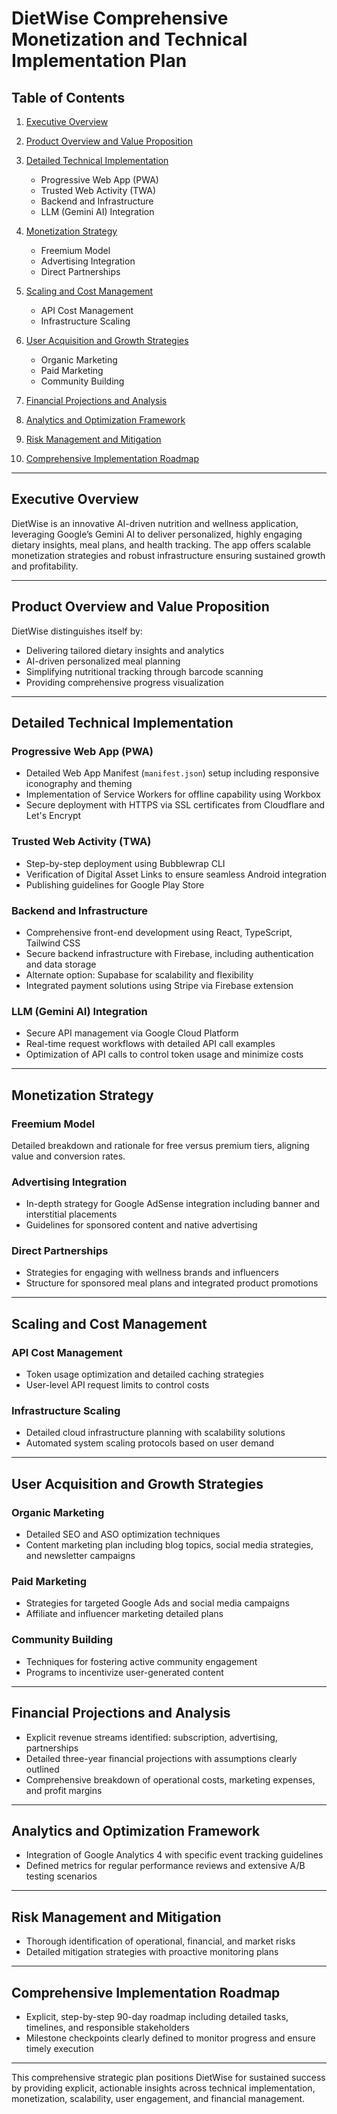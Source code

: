 # DietWise Comprehensive Monetization and Technical Implementation Plan

## Table of Contents

1. [Executive Overview](#executive-overview)
2. [Product Overview and Value Proposition](#product-overview-and-value-proposition)
3. [Detailed Technical Implementation](#detailed-technical-implementation)

   * Progressive Web App (PWA)
   * Trusted Web Activity (TWA)
   * Backend and Infrastructure
   * LLM (Gemini AI) Integration
4. [Monetization Strategy](#monetization-strategy)

   * Freemium Model
   * Advertising Integration
   * Direct Partnerships
5. [Scaling and Cost Management](#scaling-and-cost-management)

   * API Cost Management
   * Infrastructure Scaling
6. [User Acquisition and Growth Strategies](#user-acquisition-and-growth-strategies)

   * Organic Marketing
   * Paid Marketing
   * Community Building
7. [Financial Projections and Analysis](#financial-projections-and-analysis)
8. [Analytics and Optimization Framework](#analytics-and-optimization-framework)
9. [Risk Management and Mitigation](#risk-management-and-mitigation)
10. [Comprehensive Implementation Roadmap](#comprehensive-implementation-roadmap)

---

## Executive Overview

DietWise is an innovative AI-driven nutrition and wellness application, leveraging Google’s Gemini AI to deliver personalized, highly engaging dietary insights, meal plans, and health tracking. The app offers scalable monetization strategies and robust infrastructure ensuring sustained growth and profitability.

---

## Product Overview and Value Proposition

DietWise distinguishes itself by:

* Delivering tailored dietary insights and analytics
* AI-driven personalized meal planning
* Simplifying nutritional tracking through barcode scanning
* Providing comprehensive progress visualization

---

## Detailed Technical Implementation

### Progressive Web App (PWA)

* Detailed Web App Manifest (`manifest.json`) setup including responsive iconography and theming
* Implementation of Service Workers for offline capability using Workbox
* Secure deployment with HTTPS via SSL certificates from Cloudflare and Let's Encrypt

### Trusted Web Activity (TWA)

* Step-by-step deployment using Bubblewrap CLI
* Verification of Digital Asset Links to ensure seamless Android integration
* Publishing guidelines for Google Play Store

### Backend and Infrastructure

* Comprehensive front-end development using React, TypeScript, Tailwind CSS
* Secure backend infrastructure with Firebase, including authentication and data storage
* Alternate option: Supabase for scalability and flexibility
* Integrated payment solutions using Stripe via Firebase extension

### LLM (Gemini AI) Integration

* Secure API management via Google Cloud Platform
* Real-time request workflows with detailed API call examples
* Optimization of API calls to control token usage and minimize costs

---

## Monetization Strategy

### Freemium Model

Detailed breakdown and rationale for free versus premium tiers, aligning value and conversion rates.

### Advertising Integration

* In-depth strategy for Google AdSense integration including banner and interstitial placements
* Guidelines for sponsored content and native advertising

### Direct Partnerships

* Strategies for engaging with wellness brands and influencers
* Structure for sponsored meal plans and integrated product promotions

---

## Scaling and Cost Management

### API Cost Management

* Token usage optimization and detailed caching strategies
* User-level API request limits to control costs

### Infrastructure Scaling

* Detailed cloud infrastructure planning with scalability solutions
* Automated system scaling protocols based on user demand

---

## User Acquisition and Growth Strategies

### Organic Marketing

* Detailed SEO and ASO optimization techniques
* Content marketing plan including blog topics, social media strategies, and newsletter campaigns

### Paid Marketing

* Strategies for targeted Google Ads and social media campaigns
* Affiliate and influencer marketing detailed plans

### Community Building

* Techniques for fostering active community engagement
* Programs to incentivize user-generated content

---

## Financial Projections and Analysis

* Explicit revenue streams identified: subscription, advertising, partnerships
* Detailed three-year financial projections with assumptions clearly outlined
* Comprehensive breakdown of operational costs, marketing expenses, and profit margins

---

## Analytics and Optimization Framework

* Integration of Google Analytics 4 with specific event tracking guidelines
* Defined metrics for regular performance reviews and extensive A/B testing scenarios

---

## Risk Management and Mitigation

* Thorough identification of operational, financial, and market risks
* Detailed mitigation strategies with proactive monitoring plans

---

## Comprehensive Implementation Roadmap

* Explicit, step-by-step 90-day roadmap including detailed tasks, timelines, and responsible stakeholders
* Milestone checkpoints clearly defined to monitor progress and ensure timely execution

---

This comprehensive strategic plan positions DietWise for sustained success by providing explicit, actionable insights across technical implementation, monetization, scalability, user engagement, and financial management.
